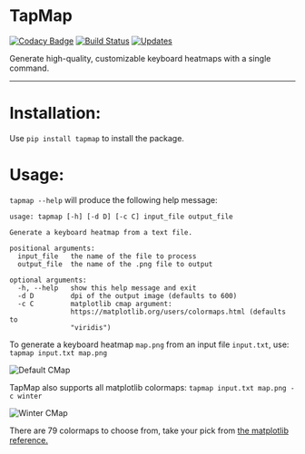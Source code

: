 TapMap
===================

[![Codacy Badge](https://api.codacy.com/project/badge/Grade/43ab4be7f3f541daa98be9a4709efc9a)](https://app.codacy.com/app/AnonGuy/TapMap?utm_source=github.com&utm_medium=referral&utm_content=AnonGuy/TapMap&utm_campaign=Badge_Grade_Dashboard) [![Build Status](https://travis-ci.org/AnonGuy/TapMap.svg?branch=master)](https://travis-ci.org/AnonGuy/TapMap) [![Updates](https://pyup.io/repos/github/AnonGuy/TapMap/shield.svg)](https://pyup.io/repos/github/AnonGuy/TapMap/)


Generate high-quality, customizable keyboard heatmaps with a single command.
- - - - 

# Installation: #
Use `pip install tapmap` to install the package.

# Usage: #
`tapmap --help` will produce the following help message:
```
usage: tapmap [-h] [-d D] [-c C] input_file output_file

Generate a keyboard heatmap from a text file.

positional arguments:
  input_file   the name of the file to process
  output_file  the name of the .png file to output

optional arguments:
  -h, --help   show this help message and exit
  -d D         dpi of the output image (defaults to 600)
  -c C         matplotlib cmap argument:
               https://matplotlib.org/users/colormaps.html (defaults to
               "viridis")
```
To generate a keyboard heatmap `map.png` from an input file `input.txt`, use: `tapmap input.txt map.png` <br/>


![Default CMap](https://i.imgur.com/VfxQECB.png)

TapMap also supports all matplotlib colormaps: `tapmap input.txt map.png -c winter`

![Winter CMap](https://i.imgur.com/PcIljzp.png)

There are 79 colormaps to choose from, take your pick from [the matplotlib reference.](https://matplotlib.org/users/colormaps.html)
